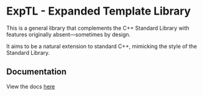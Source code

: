 # ExpTL - Expanded Template Library

This is a general library that complements the C++ Standard Library with features originally absent—sometimes by design.

It aims to be a natural extension to standard C++, mimicking the style of the Standard Library.

## Documentation

View the docs [here](https://github.com/luizffgv/exptl/wiki)
